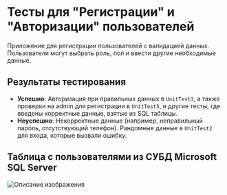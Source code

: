 # Тесты для "Регистрации" и "Авторизации" пользователей

Приложение для регистрации пользователей с валидацией данных. Пользователи могут выбрать роль, пол и ввести другие необходимые данные.

## Результаты тестирования

- **Успешно**: Авторизация при правильных данных в `UnitTest3`, а также проверки на admin для регистрации в `UnitTest5`, и другие тесты, где введены корректные данные, взятые из SQL таблицы.
- **Неуспешно**: Некорректные данные (например, неправильный пароль, отсутствующий телефон). Рандомные данные в `UnitTest2` для входа, которые вызвали ошибку.

## Таблица с пользователями из СУБД Microsoft SQL Server
![Описание изображения](ссылка_на_изображение)
